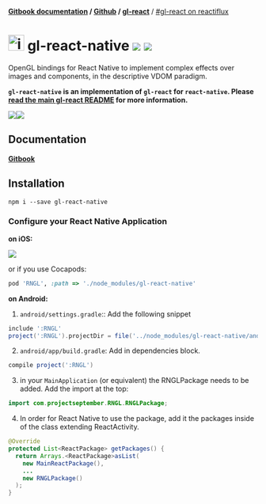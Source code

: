 **[Gitbook documentation](http://projectseptemberinc.gitbooks.io/gl-react/content/) / [Github](https://github.com/ProjectSeptemberInc/gl-react-native/) / [gl-react](https://github.com/ProjectSeptemberInc/gl-react/)** / [#gl-react on reactiflux](https://discordapp.com/channels/102860784329052160/106102146109325312)

# <img width="32" alt="icon" src="https://cloud.githubusercontent.com/assets/211411/9813786/eacfcc24-5888-11e5-8f9b-5a907a2cbb21.png"> gl-react-native ![](https://img.shields.io/badge/react--native-%200.32.x-05F561.svg) ![](https://img.shields.io/badge/gl--react-%202.2.x-05F561.svg)

OpenGL bindings for React Native to implement complex effects over images and components, in the descriptive VDOM paradigm.

**`gl-react-native` is an implementation of `gl-react` for `react-native`. Please [read the main gl-react README](https://github.com/ProjectSeptemberInc/gl-react/) for more information.**

[![](https://github.com/ProjectSeptemberInc/gl-react-native/raw/master/docs/simple.gif)](./example)[![](https://github.com/ProjectSeptemberInc/gl-react-native/raw/master/docs/advancedeffects.gif)](./example)

## Documentation

[**Gitbook**](http://projectseptemberinc.gitbooks.io/gl-react/content/)

## Installation

```
npm i --save gl-react-native
```

### Configure your React Native Application

**on iOS:**

![](https://github.com/ProjectSeptemberInc/gl-react-native/raw/master/docs/install-steps.png)

or if you use Cocapods:

```ruby
pod 'RNGL', :path => './node_modules/gl-react-native'
```

**on Android:**

1. `android/settings.gradle`:: Add the following snippet
```gradle
include ':RNGL'
project(':RNGL').projectDir = file('../node_modules/gl-react-native/android')
```
2. `android/app/build.gradle`: Add in dependencies block.
```gradle
compile project(':RNGL')
```
3. in your `MainApplication` (or equivalent) the RNGLPackage needs to be added. Add the import at the top:
```java
import com.projectseptember.RNGL.RNGLPackage;
```
4. In order for React Native to use the package, add it the packages inside of the class extending ReactActivity.
```java
@Override
protected List<ReactPackage> getPackages() {
  return Arrays.<ReactPackage>asList(
	new MainReactPackage(),
	...
	new RNGLPackage()
  );
}
```
